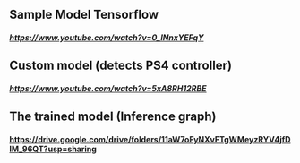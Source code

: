 ## Sample Model Tensorflow
##### https://www.youtube.com/watch?v=0_lNnxYEFqY
## Custom model (detects PS4 controller)
##### https://www.youtube.com/watch?v=5xA8RH12RBE
## The trained model (Inference graph)
#### https://drive.google.com/drive/folders/11aW7oFyNXvFTgWMeyzRYV4jfDlM_96QT?usp=sharing
